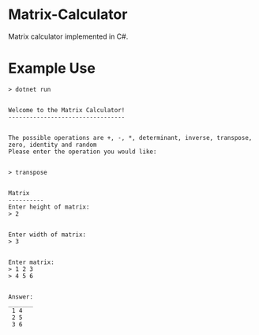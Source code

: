 # Matrix-Calculator

Matrix calculator implemented in C#.

# Example Use
```
> dotnet run


Welcome to the Matrix Calculator!
---------------------------------


The possible operations are +, -, *, determinant, inverse, transpose, zero, identity and random
Please enter the operation you would like: 


> transpose


Matrix
----------
Enter height of matrix:
> 2


Enter width of matrix:
> 3


Enter matrix:
> 1 2 3
> 4 5 6


Answer:
_______
 1 4
 2 5
 3 6

